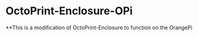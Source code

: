 # OctoPrint-Enclosure-OPi
**This is a modification of OctoPrint-Enclosure to function on the OrangePi